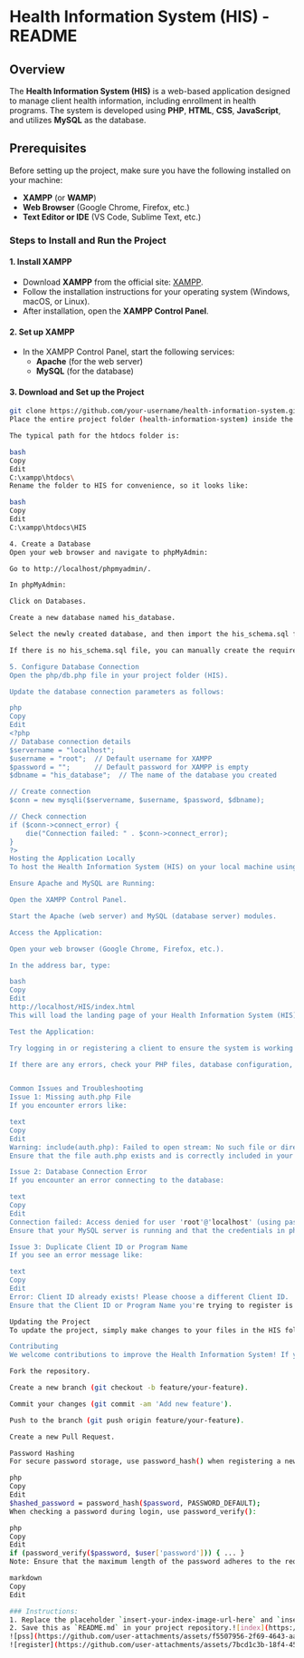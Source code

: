 # Health Information System (HIS) - README

## Overview
The **Health Information System (HIS)** is a web-based application designed to manage client health information, including enrollment in health programs. The system is developed using **PHP**, **HTML**, **CSS**, **JavaScript**, and utilizes **MySQL** as the database.

## Prerequisites
Before setting up the project, make sure you have the following installed on your machine:
- **XAMPP** (or **WAMP**)
- **Web Browser** (Google Chrome, Firefox, etc.)
- **Text Editor or IDE** (VS Code, Sublime Text, etc.)

### Steps to Install and Run the Project

#### 1. Install XAMPP
- Download **XAMPP** from the official site: [XAMPP](https://www.apachefriends.org/index.html).
- Follow the installation instructions for your operating system (Windows, macOS, or Linux).
- After installation, open the **XAMPP Control Panel**.

#### 2. Set up XAMPP
- In the XAMPP Control Panel, start the following services:
    - **Apache** (for the web server)
    - **MySQL** (for the database)

#### 3. Download and Set up the Project
```bash
git clone https://github.com/your-username/health-information-system.git
Place the entire project folder (health-information-system) inside the htdocs folder of your XAMPP installation.

The typical path for the htdocs folder is:

bash
Copy
Edit
C:\xampp\htdocs\
Rename the folder to HIS for convenience, so it looks like:

bash
Copy
Edit
C:\xampp\htdocs\HIS

4. Create a Database
Open your web browser and navigate to phpMyAdmin:

Go to http://localhost/phpmyadmin/.

In phpMyAdmin:

Click on Databases.

Create a new database named his_database.

Select the newly created database, and then import the his_schema.sql file from the project into this database.

If there is no his_schema.sql file, you can manually create the required tables based on your project's schema.

5. Configure Database Connection
Open the php/db.php file in your project folder (HIS).

Update the database connection parameters as follows:

php
Copy
Edit
<?php
// Database connection details
$servername = "localhost";
$username = "root";  // Default username for XAMPP
$password = "";      // Default password for XAMPP is empty
$dbname = "his_database";  // The name of the database you created

// Create connection
$conn = new mysqli($servername, $username, $password, $dbname);

// Check connection
if ($conn->connect_error) {
    die("Connection failed: " . $conn->connect_error);
}
?>
Hosting the Application Locally
To host the Health Information System (HIS) on your local machine using XAMPP:

Ensure Apache and MySQL are Running:

Open the XAMPP Control Panel.

Start the Apache (web server) and MySQL (database server) modules.

Access the Application:

Open your web browser (Google Chrome, Firefox, etc.).

In the address bar, type:

bash
Copy
Edit
http://localhost/HIS/index.html
This will load the landing page of your Health Information System (HIS).

Test the Application:

Try logging in or registering a client to ensure the system is working correctly.

If there are any errors, check your PHP files, database configuration, and ensure the database is properly set up.


Common Issues and Troubleshooting
Issue 1: Missing auth.php File
If you encounter errors like:

text
Copy
Edit
Warning: include(auth.php): Failed to open stream: No such file or directory
Ensure that the file auth.php exists and is correctly included in your PHP files. If missing, create this file to handle authentication or update the include path in your PHP files.

Issue 2: Database Connection Error
If you encounter an error connecting to the database:

text
Copy
Edit
Connection failed: Access denied for user 'root'@'localhost' (using password: YES)
Ensure that your MySQL server is running and that the credentials in php/db.php are correct.

Issue 3: Duplicate Client ID or Program Name
If you see an error message like:

text
Copy
Edit
Error: Client ID already exists! Please choose a different Client ID.
Ensure that the Client ID or Program Name you're trying to register is unique. The system does not allow duplicate entries.

Updating the Project
To update the project, simply make changes to your files in the HIS folder. If you've made changes to the database schema, remember to update the database accordingly.

Contributing
We welcome contributions to improve the Health Information System! If you'd like to contribute:

Fork the repository.

Create a new branch (git checkout -b feature/your-feature).

Commit your changes (git commit -am 'Add new feature').

Push to the branch (git push origin feature/your-feature).

Create a new Pull Request.

Password Hashing
For secure password storage, use password_hash() when registering a new user:

php
Copy
Edit
$hashed_password = password_hash($password, PASSWORD_DEFAULT);
When checking a password during login, use password_verify():

php
Copy
Edit
if (password_verify($password, $user['password'])) { ... }
Note: Ensure that the maximum length of the password adheres to the requirements in the screenshot provided.

markdown
Copy
Edit

### Instructions:
1. Replace the placeholder `insert-your-index-image-url-here` and `insert-your-register-image-url-here` with the actual URLs of your images.
2. Save this as `README.md` in your project repository.![index](https://github.com/user-attachments/assets/63f08ee0-28c2-487a-b8a9-808a6a0f2fb4)
![pss](https://github.com/user-attachments/assets/f5507956-2f69-4643-aacb-8bb49d86bb97)
![register](https://github.com/user-attachments/assets/7bcd1c3b-18f4-4544-95dd-4a0dc0366581)
